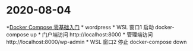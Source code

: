 # 2020-08-04

*[Docker Compose 零基础入门](https://juejin.im/post/6844903891977371662)
	* wordpress
		* WSL 窗口1 启动 docker-compose up
		* 门户端访问 http://localhost:8000
		* 管理端访问 http://localhost:8000/wp-admin
		* WSL 窗口2 停止 docker-compose down
